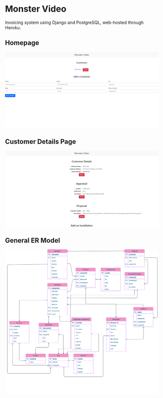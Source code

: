 # Monster Video
Invoicing system using Django and PostgreSQL, web-hosted through Heroku.

## Homepage
<img src="monster-video-index.png" alt="Monster Video Homepage Screenshot">

## Customer Details Page
<img src="monster-video-customer.png" alt="Monster Video Customer Details Page Screenshot">

## General ER Model
<img src="monster-video-ermodel.png" alt="Monster Video ER Model Screenshot">
